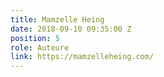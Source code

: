 ```yaml
---
title: Mamzelle Heing
date: 2018-09-10 09:35:00 Z
position: 5
role: Auteure
link: https://mamzelleheing.com/
---
```


